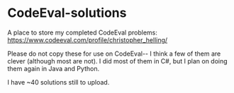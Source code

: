 # CodeEval-solutions
A place to store my completed CodeEval problems: https://www.codeeval.com/profile/christopher_helling/

Please do not copy these for use on CodeEval-- I think a few of them are clever (although most are not). I did most of them in C#, but I plan on doing them again in Java and Python. 

I have ~40 solutions still to upload.
